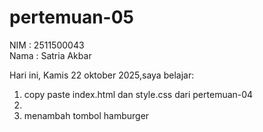 ﻿# pertemuan-05

NIM : 2511500043<br>
Nama : Satria Akbar<br>

Hari ini, Kamis 22 oktober 2025,saya belajar:

 <ol>
  <li> copy paste index.html dan style.css dari pertemuan-04<li>
  <li>menambah tombol hamburger</li>
